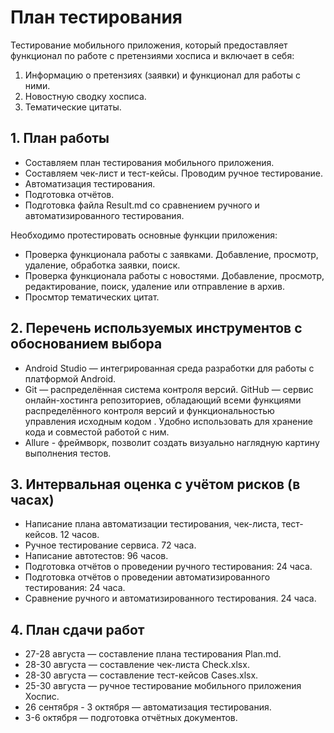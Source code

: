 # План тестирования

Тестирование мобильного приложения, который предоставляет функционал по работе с претензиями хосписа и включает в себя:
1. Информацию о претензиях (заявки) и функционал для работы с ними.
2. Новостную сводку хосписа.
3. Тематические цитаты.
 
## 1. План работы
+ Составляем план тестирования мобильного приложения.
+ Составляем чек-лист и тест-кейсы. Проводим ручное тестирование.
+ Автоматизация тестирования.
+ Подготовка отчётов.
+ Подготовка файла Result.md со сравнением ручного и автоматизированного тестирования.

Необходимо протестировать основные функции приложения: 
+ Проверка функционала работы с заявками. Добавление, просмотр, удаление, обработка заявки, поиск. 
+ Проверка функционала работы с новостями. Добавление, просмотр, редактирование, поиск, удаление или отправление в архив.
+ Просмтор тематических цитат. 
       
## 2. Перечень используемых инструментов с обоснованием выбора
+ Android Studio — интегрированная среда разработки для работы с платформой Android.
+ Git — распределённая система контроля версий. GitHub — сервис онлайн-хостинга репозиториев, обладающий всеми функциями распределённого контроля версий и функциональностью управления исходным кодом . Удобно использовать для хранение кода и совместой работой с ним.
+ Allure - фреймворк, позволит создать визуально наглядную картину выполнения тестов.

## 3. Интервальная оценка с учётом рисков (в часах)
+ Написание плана автоматизации тестирования, чек-листа, тест-кейсов. 12 часов.
+ Ручное тестирование сервиса. 72 часа.
+ Написание автотестов: 96 часов.
+ Подготовка отчётов о проведении ручного тестирования: 24 часа.
+ Подготовка отчётов о проведении автоматизированного тестирования: 24 часа.
+ Сравнение ручного и автоматизированного тестирования. 24 часа.

## 4. План сдачи работ
+ 27-28 августа — составление плана тестирования Plan.md.
+ 28-30 августа — составление чек-листа Check.xlsx.
+ 28-30 августа — составление тест-кейсов Cases.xlsx.
+ 25-30 августа — ручное тестирование мобильного приложения Хоспис.
+ 26 сентября - 3 октября — автоматизация тестирования.
+ 3-6 октября — подготовка отчётных документов.
